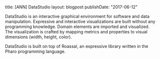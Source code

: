 title: [ANN] DataStudiolayout: blogpostpublishDate: "2017-06-12"DataStudio is an interactive graphical environment for software and data manipulation. Expressive and interactive visualizations are built without any programming knowledge. Domain elements are imported and visualized. The visualization is crafted by mapping metrics and properties to visual dimensions \(width, height, color\).DataStudio is built on top of Roassal, an expressive library written in the Pharo programming language.